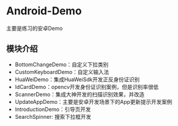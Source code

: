 # Android-Demo
主要是练习的安卓Demo
## 模块介绍
- BottomChangeDemo：自定义下拉类别
- CustomKeyboardDemo：自定义输入法
- HuaWeiDemo：集成HuaWeiSdk开发正反身份证识别
- IdCardDemo：opencv开发身份证识别案例，但是识别率很低
- ScannerDemo：集成大神开发的扫描识别效果，并改造
- UpdateAppDemo：主要是安卓开发场景下的App更新提示开发案例
- IntroductionDemo：引导页开发
- SearchSpinner: 搜索下拉框开发 
